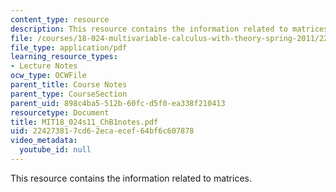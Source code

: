```yaml
---
content_type: resource
description: This resource contains the information related to matrices.
file: /courses/18-024-multivariable-calculus-with-theory-spring-2011/224273817cd62ecaecef64bf6c607878_MIT18_024s11_ChB1notes.pdf
file_type: application/pdf
learning_resource_types:
- Lecture Notes
ocw_type: OCWFile
parent_title: Course Notes
parent_type: CourseSection
parent_uid: 898c4ba5-512b-60fc-d5f0-ea338f210413
resourcetype: Document
title: MIT18_024s11_ChB1notes.pdf
uid: 22427381-7cd6-2eca-ecef-64bf6c607878
video_metadata:
  youtube_id: null
---
```

This resource contains the information related to matrices.

